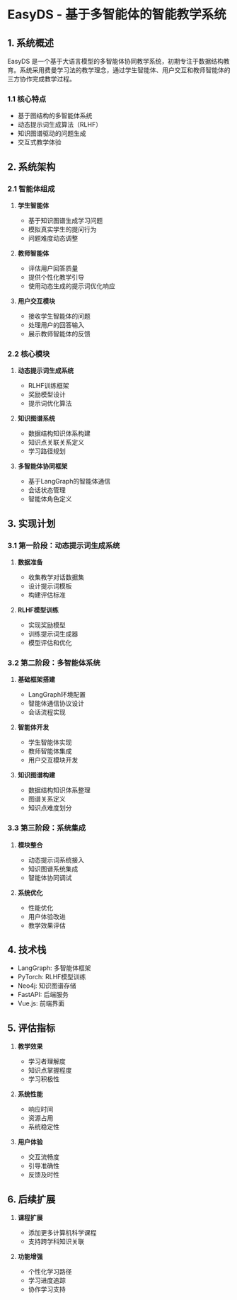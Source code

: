 # EasyDS - 基于多智能体的智能教学系统

## 1. 系统概述

EasyDS 是一个基于大语言模型的多智能体协同教学系统，初期专注于数据结构教育。系统采用费曼学习法的教学理念，通过学生智能体、用户交互和教师智能体的三方协作完成教学过程。

### 1.1 核心特点

- 基于图结构的多智能体系统
- 动态提示词生成算法（RLHF）
- 知识图谱驱动的问题生成
- 交互式教学体验

## 2. 系统架构

### 2.1 智能体组成

1. **学生智能体**
   - 基于知识图谱生成学习问题
   - 模拟真实学生的提问行为
   - 问题难度动态调整

2. **教师智能体**
   - 评估用户回答质量
   - 提供个性化教学引导
   - 使用动态生成的提示词优化响应

3. **用户交互模块**
   - 接收学生智能体的问题
   - 处理用户的回答输入
   - 展示教师智能体的反馈

### 2.2 核心模块

1. **动态提示词生成系统**
   - RLHF训练框架
   - 奖励模型设计
   - 提示词优化算法

2. **知识图谱系统**
   - 数据结构知识体系构建
   - 知识点关联关系定义
   - 学习路径规划

3. **多智能体协同框架**
   - 基于LangGraph的智能体通信
   - 会话状态管理
   - 智能体角色定义

## 3. 实现计划

### 3.1 第一阶段：动态提示词生成系统

1. **数据准备**
   - 收集教学对话数据集
   - 设计提示词模板
   - 构建评估标准

2. **RLHF模型训练**
   - 实现奖励模型
   - 训练提示词生成器
   - 模型评估和优化

### 3.2 第二阶段：多智能体系统

1. **基础框架搭建**
   - LangGraph环境配置
   - 智能体通信协议设计
   - 会话流程实现

2. **智能体开发**
   - 学生智能体实现
   - 教师智能体集成
   - 用户交互模块开发

3. **知识图谱构建**
   - 数据结构知识体系整理
   - 图谱关系定义
   - 知识点难度划分

### 3.3 第三阶段：系统集成

1. **模块整合**
   - 动态提示词系统接入
   - 知识图谱系统集成
   - 智能体协同调试

2. **系统优化**
   - 性能优化
   - 用户体验改进
   - 教学效果评估

## 4. 技术栈

- LangGraph: 多智能体框架
- PyTorch: RLHF模型训练
- Neo4j: 知识图谱存储
- FastAPI: 后端服务
- Vue.js: 前端界面

## 5. 评估指标

1. **教学效果**
   - 学习者理解度
   - 知识点掌握程度
   - 学习积极性

2. **系统性能**
   - 响应时间
   - 资源占用
   - 系统稳定性

3. **用户体验**
   - 交互流畅度
   - 引导准确性
   - 反馈及时性

## 6. 后续扩展

1. **课程扩展**
   - 添加更多计算机科学课程
   - 支持跨学科知识关联

2. **功能增强**
   - 个性化学习路径
   - 学习进度追踪
   - 协作学习支持
